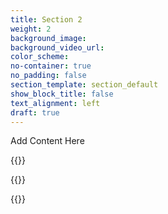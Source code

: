 ```yaml
---
title: Section 2
weight: 2
background_image:
background_video_url:
color_scheme:
no-container: true
no_padding: false
section_template: section_default
show_block_title: false
text_alignment: left
draft: true
---
```

Add Content Here

{{<icon pause text-primary>}}

{{<icon pause text-primary icon-small>}}

{{<icon pause text-primary icon-large>}}